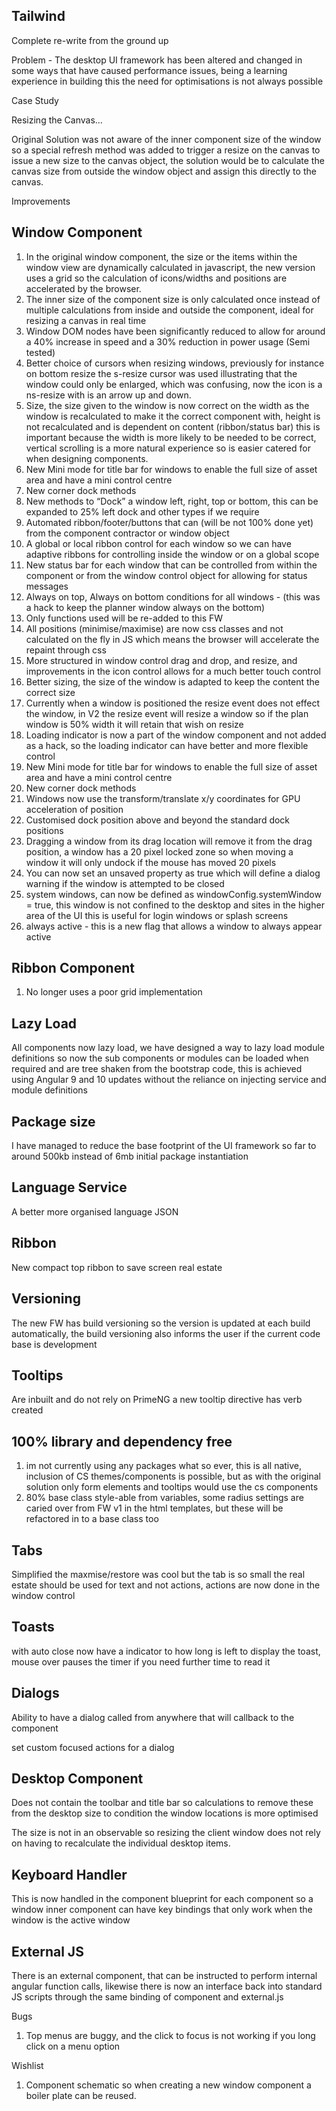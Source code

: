 Tailwind
--------


Complete re-write from the ground up

Problem - The desktop UI framework has been altered and changed in some ways that have caused performance issues, being a learning experience in building this the need for optimisations is not always possible 

Case Study

Resizing the Canvas… 

Original Solution was not aware of the inner component size of the window so a special refresh method was added to trigger a resize on the canvas to issue a new size to the canvas object, the solution would be to calculate the canvas size from outside the window object and assign this directly to the canvas.


Improvements


Window Component 
----------------

1. In the original window component, the size or the items within the window view are dynamically calculated in javascript, the new version uses a grid so the calculation of icons/widths and positions are accelerated by the browser.
2. The inner size of the component size is only calculated once instead of multiple calculations from inside and outside the component, ideal for resizing a canvas in real time
3. Window DOM nodes have been significantly reduced to allow for around a 40% increase in speed and a 30% reduction in power usage (Semi tested)
4. Better choice of cursors when resizing windows,  previously for instance on bottom resize the s-resize cursor was used illustrating that the window could only be enlarged, which was confusing, now the icon is a ns-resize with is an arrow up and down.
5. Size, the size given to the window is now correct on the width as the window is recalculated to make it the correct component with, height is not recalculated and is dependent on content (ribbon/status bar) this is important because the width is more likely to be needed to be correct, vertical scrolling is a more natural experience so is easier catered for when designing components.
6. New Mini mode for title bar for windows to enable the full size of asset area and have a mini control centre
7. New corner dock methods 
8. New methods to “Dock” a window left, right, top or bottom, this can be expanded to 25% left dock and other types if we require
9. Automated ribbon/footer/buttons that can (will be not 100% done yet) from the component contractor or window object
10. A global or local ribbon control for each window so we can have adaptive ribbons for controlling inside the window or on a global scope
11. New status bar for each window that can be controlled from within the component or from the window control object for allowing for status messages
12. Always on top, Always on bottom conditions for all windows - (this was a hack to keep the planner window always on the bottom)
13. Only functions used will be re-added to this FW
14. All positions (minimise/maximise) are now css classes and not calculated on the fly in JS which means the browser will accelerate the repaint through css
15. More structured in window control drag and drop, and resize, and improvements in the icon control allows for a much better touch control
16. Better sizing, the size of the window is adapted to keep the content the correct size
17. Currently when a window is positioned the resize event does not effect the window, in V2 the resize event will resize a window so if the plan window is 50% width it will retain that wish on resize 
18. Loading indicator is now a part of the window component and not added as a hack, so the loading indicator can have better and more flexible control
19. New Mini mode for title bar for windows to enable the full size of asset area and have a mini control centre
20. New corner dock methods 
21. Windows now use the transform/translate x/y coordinates for GPU acceleration of position
22. Customised dock position above and beyond the standard dock positions
23. Dragging a window from its drag location will remove it from the drag position, a window has a 20 pixel locked zone so when moving a window it will only undock if the mouse has moved 20 pixels
24. You can now set an unsaved property as true which will define a dialog warning if the window is attempted to be closed
25. system windows, can now be defined as windowConfig.systemWindow = true, this window is not confined to the desktop and sites in the higher area of the UI this is useful for login windows or splash screens
26. always active - this is a new flag that allows a window to always appear active 

Ribbon Component 
----------------

1. No longer uses a poor grid implementation 

Lazy Load 
---------

All components now lazy load, we have designed a way to lazy load module definitions so now the sub components or modules can be loaded when required and are tree shaken from the bootstrap code, this is achieved using Angular 9 and 10 updates without the reliance on injecting service and module definitions

Package size
------------

I have managed to reduce the base footprint of the UI framework so far to around 500kb instead of 6mb initial package instantiation

Language Service 
----------------

A better more organised language JSON

Ribbon
------

New compact top ribbon to save screen real estate

Versioning
----------

The new FW has build versioning so the version is updated at each build automatically, the build versioning also informs the user if the current code base is development

Tooltips
---------

Are inbuilt and do not rely on PrimeNG a new tooltip directive has verb created

100% library and dependency free
-------------------------------

1. im not currently using any packages what so ever, this is all native, inclusion of CS themes/components is possible, but as with the original solution only form elements and tooltips would use the cs components
2. 80% base class style-able from variables, some radius settings are caried over from FW v1 in the html templates, but these will be refactored in to a base class too

Tabs
----

Simplified the maxmise/restore was cool but the tab is so small the real estate should be used for text and not actions, actions are now done in the window control

Toasts
------

with auto close now have a indicator to how long is left to display the toast, mouse over pauses the timer if you need further time to read it

Dialogs
-------

Ability to have a dialog called from anywhere that will callback to the component

set custom focused actions for a dialog

Desktop Component 
-----------------

Does not contain the toolbar and title bar so calculations to remove these from the desktop size to condition the window locations is more optimised

The size is not in an observable so resizing the client window does not rely on having to recalculate the individual desktop items.

Keyboard Handler
----------------

This is now handled in the component blueprint for each component so a window inner component can have key bindings that only work when the window is the active window


External JS
-----------

There is an external component, that can be instructed to perform internal angular function calls, likewise there is now an interface back into standard JS scripts through the same binding of component and external.js

Bugs 
	
1.	Top menus are buggy, and the click to focus is not working if you long click on a menu option

Wishlist

1.	Component schematic so when creating a new window component a boiler plate can be reused.

